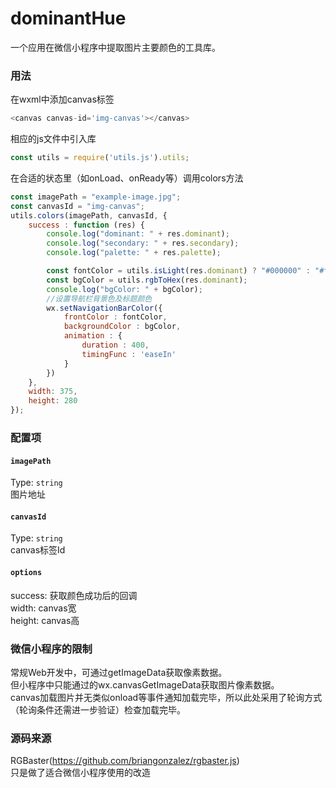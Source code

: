 # dominantHue

一个应用在微信小程序中提取图片主要颜色的工具库。<br>

### 用法

在wxml中添加canvas标签

```javascript
<canvas canvas-id='img-canvas'></canvas>
```

相应的js文件中引入库

```javascript
const utils = require('utils.js').utils;
```

在合适的状态里（如onLoad、onReady等）调用colors方法

```javascript
const imagePath = "example-image.jpg";
const canvasId = "img-canvas";
utils.colors(imagePath, canvasId, {
	success : function (res) {
		console.log("dominant: " + res.dominant);
		console.log("secondary: " + res.secondary);
		console.log("palette: " + res.palette);

		const fontColor = utils.isLight(res.dominant) ? "#000000" : "#ffffff";//根据主要颜色设置字体颜色
		const bgColor = utils.rgbToHex(res.dominant);
		console.log("bgColor: " + bgColor);
		//设置导航栏背景色及标题颜色
		wx.setNavigationBarColor({
			frontColor : fontColor, 
			backgroundColor : bgColor,
			animation : {
				duration : 400,
				timingFunc : 'easeIn'
			}
		})
	},
	width: 375,
	height: 280
});
```

### 配置项

#### `imagePath`
Type: `string`<br>
图片地址

#### `canvasId`
Type: `string`<br>
canvas标签Id

#### `options`
success: 获取颜色成功后的回调<br>
width: canvas宽<br>
height: canvas高<br>


### 微信小程序的限制

常规Web开发中，可通过getImageData获取像素数据。<br>
但小程序中只能通过<canvas>的wx.canvasGetImageData获取图片像素数据。<br>
canvas加载图片并无类似onload等事件通知加载完毕，所以此处采用了轮询方式（轮询条件还需进一步验证）检查加载完毕。<br>


### 源码来源

RGBaster(https://github.com/briangonzalez/rgbaster.js)<br>
只是做了适合微信小程序使用的改造




